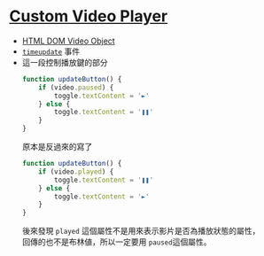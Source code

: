 # [Custom Video Player](https://github.com/Ykichi/JavaScript30---YKichi/tree/master/11%20-%20Custom%20Video%20Player)
+ [HTML DOM Video Object](https://www.w3schools.com/tags/ref_av_dom.asp)
+ [`timeupdate`](https://developer.mozilla.org/zh-CN/docs/Web/Events/timeupdate) 事件
+ 這一段控制播放鍵的部分
    ```js
    function updateButton() {
        if (video.paused) {
            toggle.textContent = '►'
        } else {
            toggle.textContent = '❚❚'
        }
    }
    ```
    原本是反過來的寫了
    ```js
    function updateButton() {
        if (video.played) {
            toggle.textContent = '❚❚'
        } else {
            toggle.textContent = '►'
        }
    }
    ```
    後來發現 `played` 這個屬性不是用來表示影片是否為播放狀態的屬性，  
    回傳的也不是布林値，所以一定要用 `paused`這個屬性。